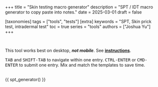 +++
title = "Skin testing macro generator"
description = "SPT / IDT macro generator to copy paste into notes."
date = 2025-03-01
draft = false

[taxonomies]
tags = ["tools", "tests"]
[extra]
keywords = "SPT, Skin prick test, intradermal test"
toc = true
series = "tools"
authors = ["Joshua Yu"]
+++

</br>

This tool works best on desktop, _**not mobile**_. See [**instructions**](@/tools/resources/spt_generator_instructions.md).

<kbd>TAB</kbd> and <kbd>SHIFT-TAB</kbd> to navigate within one entry.
<kbd>CTRL-ENTER</kbd> or <kbd>CMD-ENTER</kbd> to submit one entry.
Mix and match the templates to save time.

<br>
{{ spt_generator() }}
